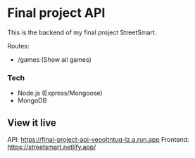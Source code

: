 # Final project API
This is the backend of my final project StreetSmart.

Routes: 
- /games (Show all games)

### Tech
- Node.js (Express/Mongoose)
- MongoDB

## View it live
API: https://final-project-api-veooltntuq-lz.a.run.app
Frontend: https://streetsmart.netlify.app/
